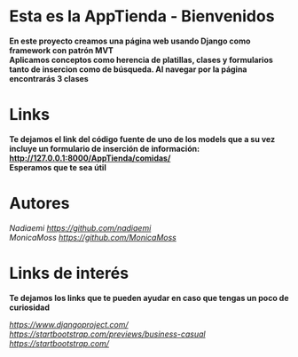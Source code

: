 # Esta es la AppTienda - Bienvenidos #

**En este proyecto creamos una página web usando Django como framework con patrón MVT**   
**Aplicamos conceptos como herencia de platillas, clases y formularios tanto de insercion como de búsqueda. Al navegar por la página encontrarás 3 clases**


# Links #

**Te dejamos el link del código fuente de uno de los models que a su vez incluye un formulario de inserción de información:   http://127.0.0.1:8000/AppTienda/comidas/**    
**Esperamos que te sea útil**

# Autores #

 *Nadiaemi https://github.com/nadiaemi*    
 *MonicaMoss https://github.com/MonicaMoss*


# Links de interés #

**Te dejamos los links que te pueden ayudar en caso que tengas un poco de curiosidad**

*https://www.djangoproject.com/*  
*https://startbootstrap.com/previews/business-casual*      
*https://startbootstrap.com/* 

